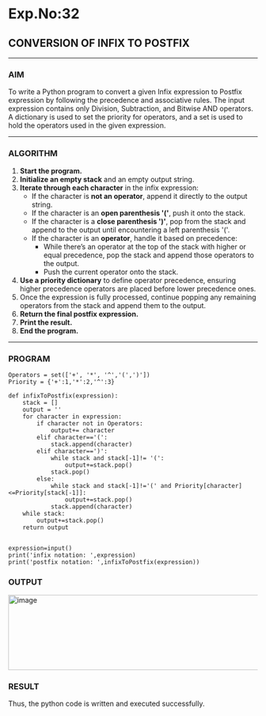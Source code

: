 # Exp.No:32  
## CONVERSION OF INFIX TO POSTFIX

---

### AIM  
To write a Python program to convert a given Infix expression to Postfix expression by following the precedence and associative rules. The input expression contains only Division, Subtraction, and Bitwise AND operators. A dictionary is used to set the priority for operators, and a set is used to hold the operators used in the given expression.

---

### ALGORITHM

1. **Start the program.**
2. **Initialize an empty stack** and an empty output string.
3. **Iterate through each character** in the infix expression:
   - If the character is **not an operator**, append it directly to the output string.
   - If the character is an **open parenthesis '('**, push it onto the stack.
   - If the character is a **close parenthesis ')'**, pop from the stack and append to the output until encountering a left parenthesis '('.
   - If the character is an **operator**, handle it based on precedence:
     - While there’s an operator at the top of the stack with higher or equal precedence, pop the stack and append those operators to the output.
     - Push the current operator onto the stack.
4. **Use a priority dictionary** to define operator precedence, ensuring higher precedence operators are placed before lower precedence ones.
5. Once the expression is fully processed, continue popping any remaining operators from the stack and append them to the output.
6. **Return the final postfix expression.**
7. **Print the result.**
8. **End the program.**

---

### PROGRAM
```
Operators = set(['+', '*', '^','(',')'])
Priority = {'+':1,'*':2,'^':3} 

def infixToPostfix(expression):
    stack = []
    output = '' 
    for character in expression:
        if character not in Operators:
            output+= character
        elif character=='(':  
            stack.append(character)
        elif character==')':
            while stack and stack[-1]!= '(':
                output+=stack.pop()
            stack.pop()
        else: 
            while stack and stack[-1]!='(' and Priority[character]<=Priority[stack[-1]]:
                output+=stack.pop()
            stack.append(character)
    while stack:
        output+=stack.pop()
    return output


expression=input()
print('infix notation: ',expression)
print('postfix notation: ',infixToPostfix(expression))
```
### OUTPUT

<img width="720" height="152" alt="image" src="https://github.com/user-attachments/assets/be76e185-6704-4458-9f58-8b829148bc59" />

### RESULT

Thus, the python code is written and executed successfully.
